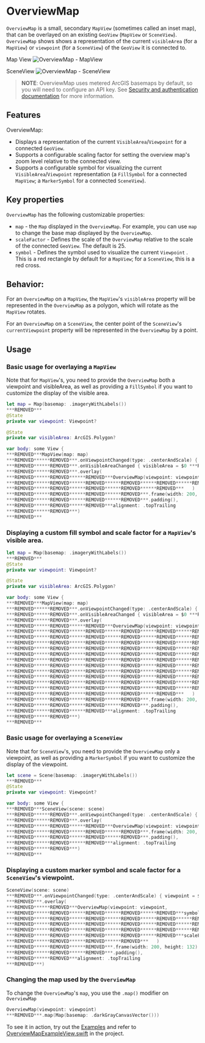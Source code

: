 # OverviewMap

`OverviewMap` is a small, secondary `MapView` (sometimes called an inset map), that can be overlayed on an existing `GeoView` (`MapView` or `SceneView`). `OverviewMap` shows shows a representation of the current `visibleArea` (for a `MapView`) or `viewpoint` (for a `SceneView`) of the `GeoView` it is connected to.

Map View
![OverviewMap - MapView](./OverviewMap_MapView.png)

SceneView
![OverviewMap - SceneView](./OverviewMap_SceneView.png.png)


> **NOTE**: OverviewMap uses metered ArcGIS basemaps by default, so you will need to configure an API key. See [Security and authentication documentation](https:***REMOVED***developers.arcgis.com/documentation/mapping-apis-and-services/security/#api-keys) for more information.

## Features

OverviewMap:

- Displays a representation of the current `VisibleArea`/`Viewpoint` for a connected `GeoView`.
- Supports a configurable scaling factor for setting the overview map's zoom level relative to the connected view.
- Supports a configurable symbol for visualizing the current `VisibleArea`/`Viewpoint` representation (a `FillSymbol` for a connected `MapView`; a `MarkerSymbol` for a connected `SceneView`).

## Key properties

`OverviewMap` has the following customizable properties:

- `map` - the `Map` displayed in the `OverviewMap`.  For example, you can use `map` to change the base map displayed by the `OverviewMap`.
- `scaleFactor` - Defines the scale of the `OverviewMap` relative to the scale of the connected `GeoView`. The default is 25.
- `symbol` - Defines the symbol used to visualize the current `Viewpoint` . This is a red rectangle by default for a `MapView`; for a `SceneView`, this is a red cross.

## Behavior:

For an `OverviewMap` on a `MapView`, the `MapView`'s `visibleArea` property will be represented in the `OverviewMap` as a polygon, which will rotate as the `MapView` rotates. 

For an `OverviewMap` on a `SceneView`, the center point of the `SceneView`'s `currentViewpoint` property will be represented in the `OverviewMap` by a point. 

## Usage

### Basic usage for overlaying a `MapView`

Note that for `MapView`'s, you need to provide the `OverviewMap` both a viewpoint and visibleArea, as well as providing a `FillSymbol` if you want to customize the display of the visible area.

```swift
let map = Map(basemap: .imageryWithLabels())
***REMOVED***
@State
private var viewpoint: Viewpoint?

@State
private var visibleArea: ArcGIS.Polygon?

var body: some View {
***REMOVED***MapView(map: map)
***REMOVED******REMOVED***.onViewpointChanged(type: .centerAndScale) { viewpoint = $0 ***REMOVED***
***REMOVED******REMOVED***.onVisibleAreaChanged { visibleArea = $0 ***REMOVED***
***REMOVED******REMOVED***.overlay(
***REMOVED******REMOVED******REMOVED***OverviewMap(viewpoint: viewpoint,
***REMOVED******REMOVED******REMOVED******REMOVED******REMOVED******REMOVED***visibleArea: visibleArea
***REMOVED******REMOVED******REMOVED******REMOVED******REMOVED***   )
***REMOVED******REMOVED******REMOVED******REMOVED***.frame(width: 200, height: 132)
***REMOVED******REMOVED******REMOVED******REMOVED***.padding(),
***REMOVED******REMOVED******REMOVED***alignment: .topTrailing
***REMOVED******REMOVED***)
***REMOVED***
```

### Displaying a custom fill symbol and scale factor for a `MapView`'s visible area.

```swift
let map = Map(basemap: .imageryWithLabels())
***REMOVED***
@State
private var viewpoint: Viewpoint?

@State
private var visibleArea: ArcGIS.Polygon?

var body: some View {
***REMOVED***MapView(map: map)
***REMOVED******REMOVED***.onViewpointChanged(type: .centerAndScale) { viewpoint = $0 ***REMOVED***
***REMOVED******REMOVED***.onVisibleAreaChanged { visibleArea = $0 ***REMOVED***
***REMOVED******REMOVED***.overlay(
***REMOVED******REMOVED******REMOVED***OverviewMap(viewpoint: viewpoint,
***REMOVED******REMOVED******REMOVED******REMOVED******REMOVED******REMOVED***visibleArea: visibleArea,
***REMOVED******REMOVED******REMOVED******REMOVED******REMOVED******REMOVED***symbol: SimpleFillSymbol(
***REMOVED******REMOVED******REMOVED******REMOVED******REMOVED******REMOVED******REMOVED***style: .solid,
***REMOVED******REMOVED******REMOVED******REMOVED******REMOVED******REMOVED******REMOVED***color: .clear,
***REMOVED******REMOVED******REMOVED******REMOVED******REMOVED******REMOVED******REMOVED***outline: SimpleLineSymbol(
***REMOVED******REMOVED******REMOVED******REMOVED******REMOVED******REMOVED******REMOVED******REMOVED***style: .solid,
***REMOVED******REMOVED******REMOVED******REMOVED******REMOVED******REMOVED******REMOVED******REMOVED***color: .blue,
***REMOVED******REMOVED******REMOVED******REMOVED******REMOVED******REMOVED******REMOVED******REMOVED***width: 2.0
***REMOVED******REMOVED******REMOVED******REMOVED******REMOVED******REMOVED******REMOVED***)
***REMOVED******REMOVED******REMOVED******REMOVED******REMOVED******REMOVED***),
***REMOVED******REMOVED******REMOVED******REMOVED******REMOVED******REMOVED***scaleFactor: 32.0
***REMOVED******REMOVED******REMOVED******REMOVED******REMOVED***   )
***REMOVED******REMOVED******REMOVED******REMOVED***.frame(width: 200, height: 132)
***REMOVED******REMOVED******REMOVED******REMOVED***.padding(),
***REMOVED******REMOVED******REMOVED***alignment: .topTrailing
***REMOVED******REMOVED***)
***REMOVED***
```

### Basic usage for overlaying a `SceneView`

Note that for `SceneView`'s, you need to provide the `OverviewMap` only a viewpoint, as well as providing a `MarkerSymbol` if you want to customize the display of the viewpoint.

```swift
let scene = Scene(basemap: .imageryWithLabels())
***REMOVED***
@State
private var viewpoint: Viewpoint?

var body: some View {
***REMOVED***SceneView(scene: scene)
***REMOVED******REMOVED***.onViewpointChanged(type: .centerAndScale) { viewpoint = $0 ***REMOVED***
***REMOVED******REMOVED***.overlay(
***REMOVED******REMOVED******REMOVED***OverviewMap(viewpoint: viewpoint)
***REMOVED******REMOVED******REMOVED******REMOVED***.frame(width: 200, height: 132)
***REMOVED******REMOVED******REMOVED******REMOVED***.padding(),
***REMOVED******REMOVED******REMOVED***alignment: .topTrailing
***REMOVED******REMOVED***)
***REMOVED***
```

### Displaying a custom marker symbol and scale factor for a `SceneView`'s viewpoint.

```swift
SceneView(scene: scene)
***REMOVED***.onViewpointChanged(type: .centerAndScale) { viewpoint = $0 ***REMOVED***
***REMOVED***.overlay(
***REMOVED******REMOVED***OverviewMap(viewpoint: viewpoint,
***REMOVED******REMOVED******REMOVED******REMOVED******REMOVED***symbol: SimpleMarkerSymbol(style: .x,
***REMOVED******REMOVED******REMOVED******REMOVED******REMOVED******REMOVED******REMOVED******REMOVED******REMOVED******REMOVED******REMOVED***   color: .blue,
***REMOVED******REMOVED******REMOVED******REMOVED******REMOVED******REMOVED******REMOVED******REMOVED******REMOVED******REMOVED******REMOVED***   size: 24.0
***REMOVED******REMOVED******REMOVED******REMOVED******REMOVED******REMOVED******REMOVED******REMOVED******REMOVED******REMOVED******REMOVED***  ),
***REMOVED******REMOVED******REMOVED******REMOVED******REMOVED***scaleFactor: 32.0
***REMOVED******REMOVED******REMOVED******REMOVED***   )
***REMOVED******REMOVED******REMOVED***.frame(width: 200, height: 132)
***REMOVED******REMOVED******REMOVED***.padding(),
***REMOVED******REMOVED***alignment: .topTrailing
***REMOVED***)
```

### Changing the map used by the `OverviewMap`

To change the `OverviewMap`'s `map`, you use the `.map()` modifier on `OverviewMap`

```swift
OverviewMap(viewpoint: viewpoint)
***REMOVED***.map(Map(basemap: .darkGrayCanvasVector()))
```

To see it in action, try out the [Examples](../../Examples) and refer to [OverviewMapExampleView.swift](../../Examples/Examples/OverviewMapExampleView.swift) in the project.

